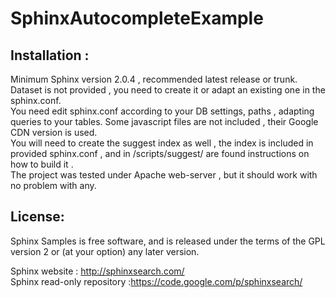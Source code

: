 SphinxAutocompleteExample
=========================
Installation :
-------------------------------------------
Minimum Sphinx version 2.0.4 , recommended latest release or trunk.  
Dataset is not provided , you need to create it or adapt an existing one in the sphinx.conf.  
You need edit sphinx.conf according to your DB settings, paths , adapting queries to your tables.
Some javascript files are not included , their Google CDN version is used.  
You will need to create the suggest index as well , the index is included in provided sphinx.conf ,
and in /scripts/suggest/ are found  instructions on how to build it .  
The project was tested under Apache web-server , but it should work with no problem with any.


License:
-------------------------------------------
Sphinx Samples  is free software, and is released under the terms of the GPL version 2 or (at your option) any later version.

Sphinx website : http://sphinxsearch.com/  
Sphinx read-only repository :https://code.google.com/p/sphinxsearch/ 
